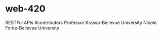 # web-420
RESTFul APIs
#contributors Professor Krasso-Bellevue University Nicole Forke-Bellevue University